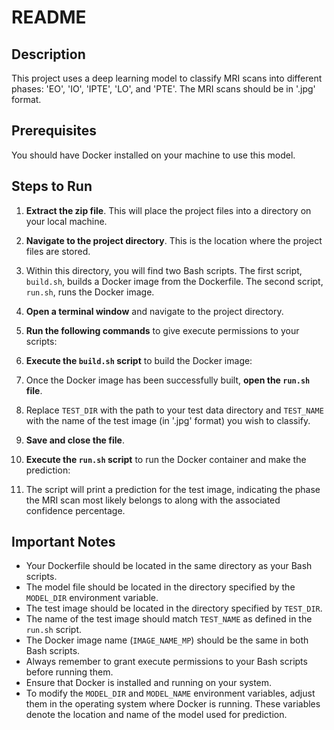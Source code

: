 # README

## Description
This project uses a deep learning model to classify MRI scans into different phases: 'EO', 'IO', 'IPTE', 'LO', and 'PTE'. The MRI scans should be in '.jpg' format.

## Prerequisites

You should have Docker installed on your machine to use this model.

## Steps to Run

1. **Extract the zip file**. This will place the project files into a directory on your local machine.

2. **Navigate to the project directory**. This is the location where the project files are stored.

3. Within this directory, you will find two Bash scripts. The first script, `build.sh`, builds a Docker image from the Dockerfile. The second script, `run.sh`, runs the Docker image.

4. **Open a terminal window** and navigate to the project directory.

5. **Run the following commands** to give execute permissions to your scripts:

6. **Execute the `build.sh` script** to build the Docker image:

7. Once the Docker image has been successfully built, **open the `run.sh` file**.

8. Replace `TEST_DIR` with the path to your test data directory and `TEST_NAME` with the name of the test image (in '.jpg' format) you wish to classify.

9. **Save and close the file**.

10. **Execute the `run.sh` script** to run the Docker container and make the prediction:

11. The script will print a prediction for the test image, indicating the phase the MRI scan most likely belongs to along with the associated confidence percentage.

## Important Notes

- Your Dockerfile should be located in the same directory as your Bash scripts.
- The model file should be located in the directory specified by the `MODEL_DIR` environment variable.
- The test image should be located in the directory specified by `TEST_DIR`.
- The name of the test image should match `TEST_NAME` as defined in the `run.sh` script.
- The Docker image name (`IMAGE_NAME_MP`) should be the same in both Bash scripts.
- Always remember to grant execute permissions to your Bash scripts before running them.
- Ensure that Docker is installed and running on your system.
- To modify the `MODEL_DIR` and `MODEL_NAME` environment variables, adjust them in the operating system where Docker is running. These variables denote the location and name of the model used for prediction.
